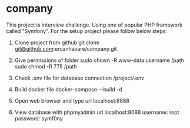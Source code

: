 # company
This project is interview challenge. 
Using one of popular PHP framework called "Symfony". 
For the setup project please follow below steps:

1) Clone project from github 
git clone git@github.com:ercanhavare/company.git

2) Give permissions of folder
sudo chown -R www-data:username /path
sudo chmod -R 775 /path

3) Check .env file for database connection
/project/.env

4) Build docker file
docker-compose --build -d

5) Open web browser and type url
localhost:8888

6) View database with phpmyadmin url
localhost:8088
username: root
password: symf0ny






